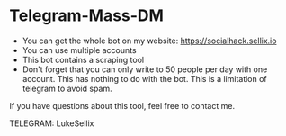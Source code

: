 # Telegram-Mass-DM
- You can get the whole bot on my website: https://socialhack.sellix.io 
- You can use multiple accounts 
- This bot contains a scraping tool
- Don't forget that you can only write to 50 people per day with one account. This has nothing to do with the bot. This is a limitation of telegram to avoid spam.

If you have questions about this tool, feel free to contact me.

TELEGRAM: LukeSellix
